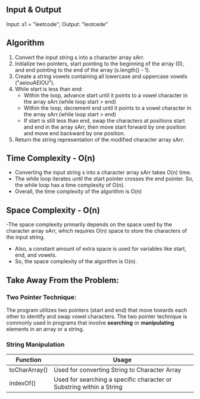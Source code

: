 ## Input & Output
Input: s1 = "leetcode";
Output: "leotcede"

## Algorithm

1. Convert the input string s into a character array sArr.
2. Initialize two pointers, start pointing to the beginning of the array (0), and end pointing to the end of the array (s.length() - 1).
3. Create a string vowels containing all lowercase and uppercase vowels ("aeiouAEIOU").
4. While start is less than end:
    - Within the loop, advance start until it points to a vowel character in the array sArr.(while loop start > end)
    - Within the loop, decrement end until it points to a vowel character in the array sArr.(while loop start > end)
    - If start is still less than end, swap the characters at positions start and end in the array sArr, then move start forward by one position and move end backward by one position.
4. Return the string representation of the modified character array sArr.

## Time Complexity - O(n)

- Converting the input string s into a character array sArr takes O(n) time.
- The while loop iterates until the start pointer crosses the end pointer. So, the while loop has a time complexity of O(n).
- Overall, the time complexity of the algorithm is O(n)

## Space Complexity - O(n)

-The space complexity primarily depends on the space used by the character array sArr, which requires O(n) space to store the characters of the input string.
- Also, a constant amount of extra space is used for variables like start, end, and vowels.
- So, the space complexity of the algorithm is O(n).

## Take Away From the Problem:

### Two Pointer Technique:
The program utilizes two pointers (start and end) that move towards each other to identify and swap vowel characters. The two pointer technique is commonly used in programs that involve **searching** or **manipulating** elements in an array or a string.

### String Manipulation

| Function  | Usage | 
| -------- | -------- |
| toCharArray()   | Used for converting String to Character Array  |
| indexOf()  | Used for searching a specific character or Substring within a String    |
